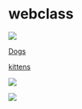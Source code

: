 # webclass
  <html>
    <body>
      <p><img src=https://static01.nyt.com/images/2016/08/10/science/10tb-dogsperm01/10tb-dogsperm01-superJumbo.jpg></p>
      <p><a href=https://www.google.com.hk/search?q=dogs&safe=strict&source=lnms&tbm=isch&sa=X&ved=0ahUKEwjKjarDqPXVAhVX72MKHed-CJoQ_AUICigB&biw=1920&bih=1033#imgrc=msLrI_PyGwGYEM:>Dogs</a>
      </p>
      <p><a href=https://www.google.com.hk/search?q=cats&safe=strict&source=lnms&tbm=isch&sa=X&ved=0ahUKEwjXwZCIrPXVAhVJ5GMKHaalDb0Q_AUICigB&biw=1920&bih=1065>kittens</a>
      <p><img src=http://www.petful.com/wp-content/uploads/2010/11/4139526046_bfa9b1935a_b.jpg>
      </p>
      <p><img src=https://www.google.com.hk/imgres?imgurl=https%3A%2F%2Fi.pinimg.com%2F736x%2F35%2F8c%2F57%2F358c57c204a2fec21fa50b917a0728aa--rainbow-face-rainbow-prism.jpg&imgrefurl=https%3A%2F%2Fwww.pinterest.com%2Fexplore%2Fcats%2F&docid=A5um2LA7SFZcLM&tbnid=Zd_eVJwv1hHwtM%3A&vet=10ahUKEwim8ZCLrPXVAhVFzmMKHUV8BUkQMwg0KBAwEA..i&w=500&h=749&safe=strict&bih=1065&biw=1920&q=cats&ved=0ahUKEwim8ZCLrPXVAhVFzmMKHUV8BUkQMwg0KBAwEA&iact=mrc&uact=8>
      </p>
      </body>
    </html>
